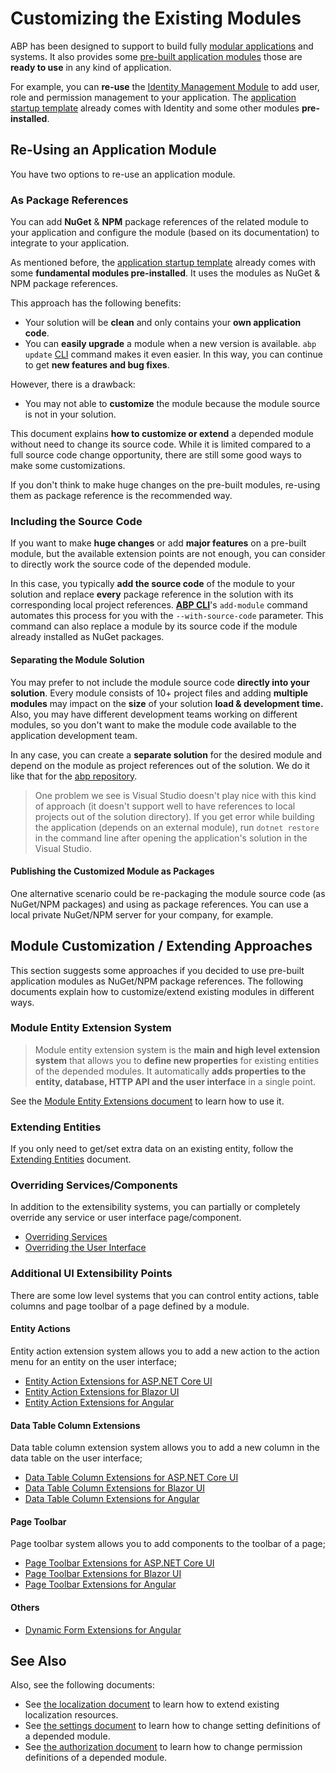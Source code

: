 # Customizing the Existing Modules

ABP has been designed to support to build fully [modular applications](../../modularity/basics.md) and systems. It also provides some [pre-built application modules](../../../../modules) those are **ready to use** in any kind of application.

For example, you can **re-use** the [Identity Management Module](../../../../modules/identity.md) to add user, role and permission management to your application. The [application startup template](../../../../solution-templates/layered-web-application) already comes with Identity and some other modules **pre-installed**.

## Re-Using an Application Module

You have two options to re-use an application module.

### As Package References

You can add **NuGet** & **NPM** package references of the related module to your application and configure the module (based on its documentation) to integrate to your application.

As mentioned before, the [application startup template](../../../../solution-templates/layered-web-application) already comes with some **fundamental modules pre-installed**. It uses the modules as NuGet & NPM package references.

This approach has the following benefits:

* Your solution will be **clean** and only contains your **own application code**.
* You can **easily upgrade** a module when a new version is available. `abp update` [CLI](../../../../cli) command makes it even easier. In this way, you can continue to get **new features and bug fixes**.

However, there is a drawback:

* You may not able to **customize** the module because the module source is not in your solution.

This document explains **how to customize or extend** a depended module without need to change its source code. While it is limited compared to a full source code change opportunity, there are still some good ways to make some customizations.

If you don't think to make huge changes on the pre-built modules, re-using them as package reference is the recommended way.

### Including the Source Code

If you want to make **huge changes** or add **major features** on a pre-built module, but the available extension points are not enough, you can consider to directly work the source code of the depended module.

In this case, you typically **add the source code** of the module to your solution and replace **every** package reference in the solution with its corresponding local project references.  **[ABP CLI](../../../../cli)**'s `add-module` command automates this process for you with the `--with-source-code` parameter. This command can also replace a module by its source code if the module already installed as NuGet packages.


#### Separating the Module Solution

You may prefer to not include the module source code **directly into your solution**. Every module consists of 10+ project files and adding **multiple modules** may impact on the **size** of your solution **load & development time.** Also, you may have different development teams working on different modules, so you don't want to make the module code available to the application development team.

In any case, you can create a **separate solution** for the desired module and depend on the module as project references out of the solution. We do it like that for the [abp repository](https://github.com/abpframework/abp/).

> One problem we see is  Visual Studio doesn't play nice with this kind of approach (it doesn't support well to have references to local projects out of the solution directory). If you get error while building the application (depends on an external module), run `dotnet restore` in the command line after opening the application's solution in the Visual Studio.

#### Publishing the Customized Module as Packages

One alternative scenario could be re-packaging the module source code (as NuGet/NPM packages) and using as package references. You can use a local private NuGet/NPM server for your company, for example.

## Module Customization / Extending Approaches

This section suggests some approaches if you decided to use pre-built application modules as NuGet/NPM package references. The following documents explain how to customize/extend existing modules in different ways.

### Module Entity Extension System

> Module entity extension system is the **main and high level extension system** that allows you to **define new properties** for existing entities of the depended modules. It automatically **adds properties to the entity, database, HTTP API and the user interface** in a single point.

See the [Module Entity Extensions document](./module-entity-extensions.md) to learn how to use it.

### Extending Entities

If you only need to get/set extra data on an existing entity, follow the [Extending Entities](./customizing-application-modules-extending-entities.md) document.

### Overriding Services/Components

In addition to the extensibility systems, you can partially or completely override any service or user interface page/component.

* [Overriding Services](./customizing-application-modules-overriding-services.md)
* [Overriding the User Interface](./overriding-user-interface.md)

### Additional UI Extensibility Points

There are some low level systems that you can control entity actions, table columns and page toolbar of a page defined by a module.

#### Entity Actions

Entity action extension system allows you to add a new action to the action menu for an entity on the user interface;

* [Entity Action Extensions for ASP.NET Core UI](../../../ui/mvc-razor-pages/entity-action-extensions.md)
* [Entity Action Extensions for Blazor UI](../../../ui/blazor/entity-action-extensions.md)
* [Entity Action Extensions for Angular](../../../ui/angular/entity-action-extensions.md)

#### Data Table Column Extensions

Data table column extension system allows you to add a new column in the data table on the user interface;

* [Data Table Column Extensions for ASP.NET Core UI](../../../ui/mvc-razor-pages/data-table-column-extensions.md)
* [Data Table Column Extensions for Blazor UI](../../../ui/blazor/data-table-column-extensions.md)
* [Data Table Column Extensions for Angular](../../../ui/angular/data-table-column-extensions.md)

#### Page Toolbar

Page toolbar system allows you to add components to the toolbar of a page;

* [Page Toolbar Extensions for ASP.NET Core UI](../../../ui/mvc-razor-pages/page-toolbar-extensions.md)
* [Page Toolbar Extensions for Blazor UI](../../../ui/blazor/page-toolbar-extensions.md)
* [Page Toolbar Extensions for Angular](../../../ui/angular/page-toolbar-extensions.md)

#### Others

* [Dynamic Form Extensions for Angular](../../../ui/angular/dynamic-form-extensions.md)

## See Also

Also, see the following documents:

* See [the localization document](../../../fundamentals/localization.md) to learn how to extend existing localization resources.
* See [the settings document](../../../fundamentals/settings.md) to learn how to change setting definitions of a depended module.
* See [the authorization document](../../../fundamentals/authorization.md) to learn how to change permission definitions of a depended module.
